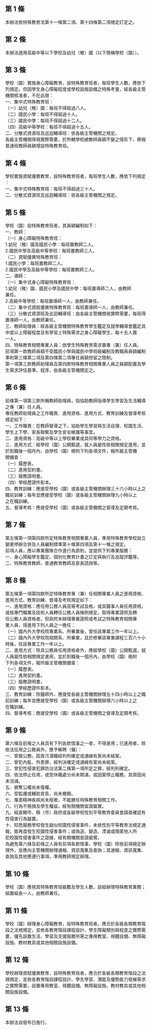 第 1 條
-------
本辦法依特殊教育法第十一條第二項、第十四條第二項規定訂定之。

第 2 條
-------
本辦法適用高級中等以下學校及幼兒（稚）園（以下簡稱學校（園））。

第 3 條
-------
學校（園）實施身心障礙教育，設特殊教育班者，每班學生人數，應依下  
列規定。但因學生身心障礙程度或學校設施設備之特殊考量，經各級主管  
機關核准者，不在此限：  
一、集中式特殊教育班：  
（一）幼兒（稚）園：每班不得超過八人。  
（二）國民小學：每班不得超過十人。  
（三）國民中學：每班不得超過十二人。  
（四）高級中等學校：每班不得超過十五人。  
二、分散式資源班及巡迴輔導班：依各級主管機關之規定。  
各級主管機關得視實際需要，於所轄學校總教師員額不變之情形下，移撥  
普通班教師員額增設特殊教育班。

第 4 條
-------
學校實施資賦優異教育，設特殊教育班者，每班學生人數，應依下列規定  
：  
一、集中式特殊教育班：每班不得超過三十人。  
二、分散式資源班及巡迴輔導班：依各級主管機關之規定。

第 5 條
-------
學校（園）設特殊教育班者，其員額編制如下：  
一、教師：  
（一）身心障礙特殊教育班：  
      1.幼兒（稚）園及國民小學：每班置教師二人。  
      2.國民中學及高級中等學校：每班置教師三人。  
（二）資賦優異特殊教育班：  
      1.國民小學：每班置教師二人。  
      2.國民中學及高級中等學校：每班置教師三人。  
二、導師：  
（一）集中式身心障礙特殊教育班：  
      1.幼兒（稚）園、國民小學及國民中學：每班置導師二人，由教師  
        兼任。  
      2.高級中等學校：每班置導師一人，由教師兼任。  
（二）集中式資賦優異特殊教育班：每班置導師一人，由教師兼任。  
（三）分散式資源班及巡迴輔導班：由各級主管機關視實際需要，每班得  
      置導師一人，由教師兼任。  
三、教師助理員：經各級主管機關特殊教育學生鑑定及就學輔導會鑑定具  
    中度以上障礙程度且有學習上特殊需求之身心障礙學生，每十五人置  
    一人。  
四、特殊教育相關專業人員：依學生特殊教育需求置專（兼）任人員。  
前項第一款教師員額不受國民小學與國民中學班級編制及教職員員額編制  
準則第三條第二項及第四條第二項專任員額控留之限制。  
第一項第三款教師助理員及第四款特殊教育相關專業人員之員額配置及學  
生需求評估基準、程序，由各級主管機關定之。

第 6 條
-------
前條第一項第三款所稱教師助理員，指協助教師指導學生學習及生活輔導  
之專（兼）任人員。  
專任教師助理員之工作職責、進用資格、進用方式、教育訓練及督導考核  
規定如下：  
一、工作職責：在教師督導之下，協助學生學習與生活自理、校園生活、  
    學生上下學、家長聯繫及學生安全維護等事宜。  
二、進用資格：高級中等以上學校畢業或具同等學力之資格。  
三、進用方式：經學校（園）公開甄選，就人員屬性依相關規定進用，並  
    於到職後一個月內，由學校（園）檢附下列各項文件，報所屬主管機  
    關備查：  
（一）履歷表。  
（二）進用契約書。  
（三）服務證明書。  
（四）學經歷證件影本。  
四、教育訓練：應接受學校（園）或各級主管機關辦理三十六小時以上之  
    職前訓練；每年並應接受學校（園）或各級主管機關辦理九小時以上  
    之在職訓練。  
五、督導考核：應接受學校（園）或各級主管機關之督導及定期考核。

第 7 條
-------
第五條第一項第四款所定特殊教育相關專業人員，準用特殊教育學校設立  
變更停辦合併及人員編制標準第十條第四項及第十一條之規定。  
前項人員，應以專業團隊合作進行為原則，並提供下列專業服務：  
一、身心障礙學生鑑定、個別化教育計畫之訂定與執行及追蹤評鑑等。  
二、特殊教育教師、普通教育教師及家長諮詢等。

第 8 條
-------
第五條第一項第四款所定特殊教育專（兼）任相關專業人員之進用資格、  
進用方式、教育訓練、督導及考核規定如下：  
一、進用資格：應任用公務人員高等考試及格，或具醫事人員任用資格，  
    或依專門職業及技術人員轉任公務人員條例規定，取得專業證照及轉  
    任公務人員資格者。但政府未辦理專業證照或考試之特殊教育相關專  
    業人員，得進用下列人員之一擔任：  
（一）國內外大學校院專業系、所畢業後，曾任該專業工作一年以上。  
（二）國內外大學校院相關系、所畢業，且於修畢該專業課程三百六十小  
      時後，任該專業工作一年以上。  
二、進用方式：除具公務員任用資格者外，應經學校（園）公開甄選，就  
    人員屬性依相關規定進用，並於到職後一個月內，由學校（園）檢附  
    下列各項文件，報所屬主管機關備查：  
（一）履歷表。  
（二）進用契約書。  
（三）服務證明書。  
（四）學經歷證件影本。  
三、教育訓練：除醫師外，應接受各級主管機關辦理五十四小時以上之職  
    前訓練；每年並應接受學校（園）或各級主管機關辦理六小時以上之  
    在職訓練。  
四、督導考核：應接受學校（園）或各級主管機關之督導及定期考核。

第 9 條
-------
第六條及前條之人員具有下列各款情事之一者，不得進用；已進用者，除  
依法任用之公務員外，應予解聘（僱）：  
一、曾服公務，因貪污瀆職經判刑確定或通緝有案尚未結案。  
二、曾犯內亂、外患罪，經判決確定或通緝有案尚未結案。  
三、曾犯性侵害犯罪防治法第二條第一項所定之罪，經判刑確定。  
四、依法停止任用，或受休職處分尚未期滿，或因案停止職務，其原因尚  
    未消滅。  
五、褫奪公權尚未復權。  
六、受監護或輔助宣告，尚未撤銷。  
七、罹患精神疾病尚未痊癒，不能勝任特殊教育相關工作。  
八、行為不檢損及學生權益，經有關機關查證屬實。  
九、經直轄市、縣（市）政府或各級學校性別平等教育委員會調查確認有  
    性侵害行為屬實。  
十、知悉服務學校發生疑似校園性侵害事件，未依性別平等教育法規定通  
    報，致再度發生校園性侵害事件；或偽造、變造、湮滅或隱匿他人所  
    犯校園性侵害事件之證據，經有關機關查證屬實。  
為避免第六條及前條之人員有前項各款情事，學校（園）除依前項規定辦  
理外，並應向主管機關辦理通報、資訊蒐集及查詢；其通報、資訊蒐集、  
查詢及其他應遵行事項，準用教師規定辦理。

第 10 條
--------
學校（園）應視其特殊教育班級數及學生人數，設組辦理特殊教育業務；  
組置組長一人，由教師兼任。

第 11 條
--------
學校（園）辦理身心障礙教育，設特殊教育班者，應合於各級各類教育階  
段之法規規定，並依各教育階段課程設計、學生障礙類別與程度之實際需  
要，優先設置生活、學習及支援服務所需之專用教室、視聽設備、無障礙  
設施、教材教具或其他相關設施設備。

第 12 條
--------
學校辦理資賦優異教育，設特殊教育班者，應合於各級各類教育階段之法  
規規定，並依各教育階段課程設計、學生學習、潛能及優勢能力發展需求  
之實際需要，設置專用教室、視聽設備、無障礙設施、教材教具或其他相  
關設施設備。

第 13 條
--------
本辦法自發布日施行。

